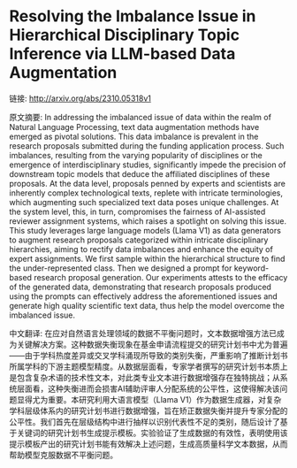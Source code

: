 # Resolving the Imbalance Issue in Hierarchical Disciplinary Topic Inference via LLM-based Data Augmentation

链接: http://arxiv.org/abs/2310.05318v1

原文摘要:
In addressing the imbalanced issue of data within the realm of Natural
Language Processing, text data augmentation methods have emerged as pivotal
solutions. This data imbalance is prevalent in the research proposals submitted
during the funding application process. Such imbalances, resulting from the
varying popularity of disciplines or the emergence of interdisciplinary
studies, significantly impede the precision of downstream topic models that
deduce the affiliated disciplines of these proposals. At the data level,
proposals penned by experts and scientists are inherently complex technological
texts, replete with intricate terminologies, which augmenting such specialized
text data poses unique challenges. At the system level, this, in turn,
compromises the fairness of AI-assisted reviewer assignment systems, which
raises a spotlight on solving this issue. This study leverages large language
models (Llama V1) as data generators to augment research proposals categorized
within intricate disciplinary hierarchies, aiming to rectify data imbalances
and enhance the equity of expert assignments. We first sample within the
hierarchical structure to find the under-represented class. Then we designed a
prompt for keyword-based research proposal generation. Our experiments attests
to the efficacy of the generated data, demonstrating that research proposals
produced using the prompts can effectively address the aforementioned issues
and generate high quality scientific text data, thus help the model overcome
the imbalanced issue.

中文翻译:
在应对自然语言处理领域的数据不平衡问题时，文本数据增强方法已成为关键解决方案。这种数据失衡现象在基金申请流程提交的研究计划书中尤为普遍——由于学科热度差异或交叉学科涌现所导致的类别失衡，严重影响了推断计划书所属学科的下游主题模型精度。从数据层面看，专家学者撰写的研究计划书本质上是包含复杂术语的技术性文本，对此类专业文本进行数据增强存在独特挑战；从系统层面看，这种失衡进而会损害AI辅助评审人分配系统的公平性，这使得解决该问题显得尤为重要。本研究利用大语言模型（Llama V1）作为数据生成器，对复杂学科层级体系内的研究计划书进行数据增强，旨在矫正数据失衡并提升专家分配的公平性。我们首先在层级结构中进行抽样以识别代表性不足的类别，随后设计了基于关键词的研究计划书生成提示模板。实验验证了生成数据的有效性，表明使用该提示模板产出的研究计划书能有效解决上述问题，生成高质量科学文本数据，从而帮助模型克服数据不平衡问题。
